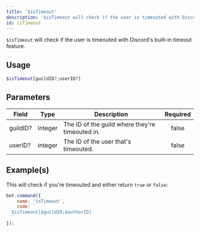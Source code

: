 ```yaml
---
title: '$isTimeout'
description: '$isTimeout will check if the user is timeouted with Discord''s built-in timeout feature.'
id: isTimeout
---
```


`$isTimeout` will check if the user is timeouted with Discord's built-in timeout feature.

## Usage

```php
$isTimeout[guildID?;userID?]
```

## Parameters

| Field    | Type    | Description                                     | Required |
| -------- | ------- | ----------------------------------------------- |:--------:|
| guildID? | integer | The ID of the guild where they're timeouted in. |  false   |
| userID?  | integer | The ID of the user that's timeouted.            |  false   |

## Example(s)

This will check if you're timeouted and either return `true` or `false`:

```javascript
bot.command({
    name: 'isTimeout',
    code: `
  $isTimeout[$guildID;$authorID]
  `
});
```
